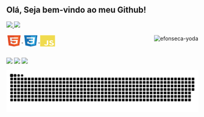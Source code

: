 ## Olá, Seja bem-vindo ao meu Github! 
 <div>
  <a href="https://github.com/emersonfonseca">
  <img height="180em" src="https://github-readme-stats.vercel.app/api?username=emersonfonseca&show_icons=true&theme=dark&include_all_commits=true&count_private=true"/>
  <img height="180em" src="https://github-readme-stats.vercel.app/api/top-langs/?username=emersonfonseca&layout=compact&langs_count=7&theme=dark"/>
</div>
<div style="display: inline_block"><br>
  <img align="center" alt="efonseca-HTML" height="30" width="40" src="https://raw.githubusercontent.com/devicons/devicon/master/icons/html5/html5-original.svg">
  <img align="center" alt="efonseca-CSS" height="30" width="40" src="https://raw.githubusercontent.com/devicons/devicon/master/icons/css3/css3-original.svg">
  <img align="center" alt="efonseca-Js" height="30" width="40" src="https://raw.githubusercontent.com/devicons/devicon/master/icons/javascript/javascript-plain.svg">
  <img align="right" alt="efonseca-yoda" src="https://cdn.discordapp.com/attachments/795358919417397249/825430589581688872/hi.gif">
</div>
  
  ##
 
<div> 
  <a href="https://api.whatsapp.com/send?1=pt_BR&phone=5511937342259" target="_blank"><img src="https://img.shields.io/badge/LinkedIn-0077B5?style=for-the-badge&logo=linkedin&logoColor=white" target="_blank"></a> 
  <a href="https://www.linkedin.com/in/emerson-fonseca-022926190/" target="_blank"><img src="https://img.shields.io/badge/WhatsApp-25D366?style=for-the-badge&logo=whatsapp&logoColor=white" target="_blank"></a>
  <a href="#" target="_blank"><img src="https://img.shields.io/website-up-down-green-red/http/monip.org.svg" target="_blank"></a> 
 
  ![Snake animation](https://github.com/emersonfonseca/emersonfonseca/blob/output/github-contribution-grid-snake.svg)
 
</div>
